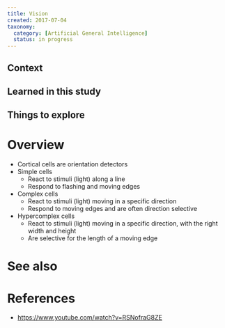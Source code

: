 ```yaml
---
title: Vision
created: 2017-07-04
taxonomy:
  category: [Artificial General Intelligence]
  status: in progress
---
```


## Context

## Learned in this study

## Things to explore

# Overview
* Cortical cells are orientation detectors
* Simple cells
	* React to stimuli (light) along a line
	* Respond to flashing and moving edges
* Complex cells
	* React to stimuli (light) moving in a specific direction
	* Respond to moving edges and are often direction selective
* Hypercomplex cells
	* React to stimuli (light) moving in a specific direction, with the right width and height
	* Are selective for the length of a moving edge

# See also

# References
* https://www.youtube.com/watch?v=RSNofraG8ZE